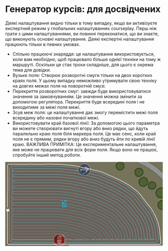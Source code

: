# Генератор курсів: для досвідчених


Деякі налаштування видно тільки в тому випадку, якщо ви активізуєте експертний режим у глобальних налаштуваннях courseplay.
Перш ніж грати з цими налаштуваннями, ви повинні переконатися, що ви знаєте, що виконують основні налаштування.
Деякі експертні налаштування працюють тільки в певних умовах.

- Спільно працюючі знаряддя: це налаштування використовується, коли вам необхідно, щоб працювало більше однієї техніки на тому ж маршруті. Оскільки це стає трохи складніше, для цього є окрема тема для довідки.
- Вузьке поле: Створює розворотні смуги тільки на двох коротких краях поля. У цьому випадку неможливо утримувати свою техніку на довгих межах поля на поворотній смузі.
- Перекриття розворотних смуг: завжди буде використовуватися значення за замовчуванням. Це значення можна змінити за допомогою регулятора. Перекриття буде всередині поля і не виходитиме за межі поля межі.
- Зсув меж поля: це налаштування дає змогу перемістити межі поля всередину або назовні початкової межі.
- Використовувати край базової лінії: За допомогою цього параметра ви можете створювати вигнуті вгору або вниз рядки, що йдуть паралельно краю поля біля маркера поля. Це має сенс, коли край поля не є прямим, рядки вгору або вниз будуть йти по кривій лінії краю.
ВАЖЛИВА ПРИМІТКА: Це експериментальне налаштування, яке може не працювати для всіх форм поля. Якщо воно не працює, спробуйте інший метод роботи.


![Image](/translation_data/baseedge_0_0_1020_545.png)

